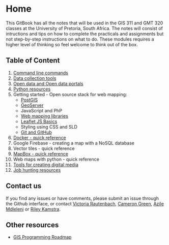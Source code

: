 # Home

This GitBook has all the notes that will be used in the GIS 311 and GMT 320 classes at the University of Pretoria, South Africa. The notes will consist of intructions and tips on how to complete the practicals and assignments but not step-by-step instructions on what to do. These modules requires a higher level of thinking so feel welcome to think out of the box.

## Table of Content

1. [Command line commands](https://github.com/vrautenbach/geoinformatics-notes/blob/master/terminal-commands.md)
2. [Data collection tools](https://github.com/vrautenbach/geoinformatics-notes/blob/master/data-collection-tools.md)
3. [Open data and Open data portals](https://github.com/vrautenbach/geoinformatics-notes/blob/master/open-data-portal.md)
4. [Python resources](https://github.com/vrautenbach/geoinformatics-notes/blob/master/python-resources.md)
5. Getting started - Open source stack for web mapping:
   * [PostGIS](https://github.com/vrautenbach/geoinformatics-notes/blob/master/getting-started-with-postgis.md)
   * [GeoServer](https://github.com/vrautenbach/geoinformatics-notes/blob/master/getting-started-with-geoserver.md)
   * JavaScript and PhP
   * [Web mapping libraries](https://github.com/vrautenbach/geoinformatics-notes/blob/master/getting-started-with-web-mapping-libraries.md)
   * [Leaflet JS Basics](https://github.com/vrautenbach/geoinformatics-notes/blob/master/leaflet-basics.md)
   * Styling using CSS and SLD
   * [Git and GitHub](https://github.com/vrautenbach/geoinformatics-notes/blob/master/getting-started-with-git-and-github.md)
6. [Docker - quick reference](https://github.com/vrautenbach/geoinformatics-notes/blob/master/docker-quick-reference.md)
7. Google Firebase - creating a map with a NoSQL database
8. Vector tiles - quick reference
9. [MapBox - quick reference](https://github.com/vrautenbach/geoinformatics-notes/blob/master/mapbox-quick-reference.md)
10. Web maps with python - quick reference 
11. [Tools for creating digital media](https://github.com/vrautenbach/geoinformatics-notes/blob/master/tools-for-creating-digital-media.md)
12. [Job hunting resources](https://github.com/vrautenbach/geoinformatics-notes/blob/master/job-hunting-resources.md)

## Contact us

If you find any issues or have comments, please submit an issue through the Github interface, or contact [Victoria Rautenbach](https://github.com/vrautenbach), [Cameron Green](https://github.com/CamGreen), [Azile Mdleleni](https://github.com/AMdleleni) or [Riley Kamstra](https://github.com/Riley-5).

## Other resources

* [GIS Programming Roadmap](https://github.com/petedannemann/gis-programming-roadmap)

